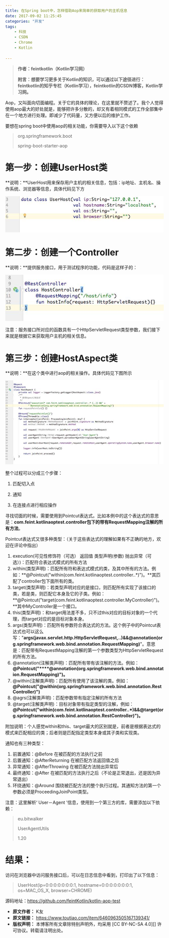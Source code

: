 ```yaml
---
title: 在Spring boot中，怎样借助Aop来简单的获取用户的主机信息
date: 2017-09-02 11:25:45
categories: "开发"
tags:
	- 科技
	- CSDN
	- Chrome
	- Kotlin

---
```


> **作者：feintkotlin（Kotlin学习网）**
> 
> **附言：**想要学习更多关于Kotlin的知识，可以通过以下途径进行**：feintkotlin的知乎专栏（Kotlin学习），feintkotlin的CSDN博客，Kotlin学习网。**

Aop，又叫面向切面编程。关于它的具体的理论，在这里就不赘述了。我个人觉得使用aop最大的好处就是，能够把许多分散的，却又有着相同模式的工作全部集中在一个地方进行处理。即减少了代码量，又方便以后的维护工作。

要想在spring boot中使用aop的相关功能，你需要导入以下这个依赖

> <dependency>
> 
> <groupId>org.springframework.boot</groupId>
> 
> <artifactId>spring-boot-starter-aop</artifactId>
> 
> </dependency>

# 第一步：创建UserHost类    #

**说明：**UserHost用来保存用户主机的相关信息，包括：ip地址、主机名、操作系统、浏览器等信息，具体代码见下方  


![在Spring boot中，怎样借助Aop来简单的获取用户的主机信息][Spring boot_Aop]

# 第二步：创建一个Controller #

**说明：**提供服务接口，用于测试程序的功能，代码是这样子的：  


![在Spring boot中，怎样借助Aop来简单的获取用户的主机信息][Spring boot_Aop 1]

注意：服务接口所对应的函数具有一个HttpServletRequest类型参数，我们接下来就是根据它来获取用户主机的相关信息。

# 第三步：创建HostAspect类 #

**说明：**在这个类中进行aop的相关操作。具体代码见下图所示  


![在Spring boot中，怎样借助Aop来简单的获取用户的主机信息][Spring boot_Aop 2]

整个过程可以分成三个步骤：

1.  匹配切入点  
    
2.  通知
3.  在连接点进行相应操作  
    

寻找切面的时候，需要使用到Pointcut表达式。比如本例中的这个表达式的意思是：**com.feint.kotlinaoptest.controller包下的带有RequestMapping注解的所有方法**。

Pointcut表达式又很多种类型：（关于这些表达式的理解如果有不正确的地方，欢迎在评论中指出）

1.  execution(可见性修饰符（可选） 返回值 类型声明(参数) 抛出异常（可选）)：匹配符合表达式模式的所有方法
2.  within(类型声明)：匹配所有符和表达式模式的类，及其中所有的方法。例如：**@Pointcut("within(com.feint.kotlinaoptest.controller..\*)")。**其匹配了controller包下面所有的类。
3.  target(类型声明)：若类型声明对应的是接口，则匹配所有实现了该接口的类，若是类，则匹配它本身及它的子类。例如：**@Pointcut("target(com.feint.kotlinaoptest.controller.MyController)")。**其中MyController是一个接口。
4.  this(类型声明)：和target用法差不多，只不过this对应的目标对象的一个代理，而target对应的是目标对象本身。
5.  args(类型声明)：匹配所有参数符合表达式的方法。这个例子中的Pointcut表达式也可以这么写："**args(javax.servlet.http.HttpServletRequest,..)&&@annotation(org.springframework.web.bind.annotation.RequestMapping)**"。意思是：匹配带有RequestMapping注解的第一个参数类型为HttpServletRequest的所有方法。
6.  @annotation(注解类声明)：匹配所有带有该注解的方法。例如：**@Pointcut("****@annotation(org.springframework.web.bind.annotation.RequestMapping)")。**
7.  @within(注解类声明)：匹配所有使用了该注解的类。例如：**@Pointcut("@within(org.springframework.web.bind.annotation.RestController)")**
8.  @agrs(注解类声明)：匹配参数带有指定注解的所有方法
9.  @target(注解类声明)：目标对象带有指定类型的注解，例如：**@Pointcut("within(com.feint.kotlinaoptest.controller..\*)&&@target(org.springframework.web.bind.annotation.RestController)")。**

附加说明：个人感觉within和this、target最大的区别就是，前者是根据表达式的模式来匹配相应的类；后者则是匹配指定类型本身或其子类和实现类。

通知也有三种类型：  


1.  前置通知：@Before 在被匹配的方法执行之前
2.  后置通知：@AfterReturning 在被匹配方法返回值之后
3.  异常通知：@AfterThrowing 在被匹配方法抛出异常后
4.  最终通知：@After 在被匹配的方法执行之后（不论是正常退出，还是因为异常退出）
5.  环绕通知：@Around 围绕被匹配方法的整个执行过程。其通知方法的第一个参数必须是ProceedingJoinPoint类型。

注意：这里解析‘ User－Agent ’信息，使用到一个第三方的库，需要添加以下依赖：  


> <dependency>
> 
> <groupId>eu.bitwalker</groupId>
> 
> <artifactId>UserAgentUtils</artifactId>
> 
> <version>1.20</version>
> 
> </dependency>

# 结果： #

访问在浏览器中访问服务接口后，可以在日志信息中看到，打印出了以下信息：  


> UserHost(ip=0:0:0:0:0:0:0:1, hostname=0:0:0:0:0:0:0:1, os=MAC\_OS\_X, browser=CHROME)

源码地址：https://github.com/feintKotlin/kotlin-aop-test


[Spring boot_Aop]: static/resources/crawler/YREF-NJRF-RBF3.jpg
[Spring boot_Aop 1]: static/resources/crawler/UZYB-BJI3-6JEZ.jpg
[Spring boot_Aop 2]: static/resources/crawler/NM2Q-RZY2-MEJ2.jpg
 *  **原文作者：** K友
 *  **原文链接：** https://www.toutiao.com/item/6460963505167139341/
 *  **版权声明：** 本博客所有文章除特别声明外，均采用 [CC BY-NC-SA 4.0][] 许可协议。转载请注明出处。
